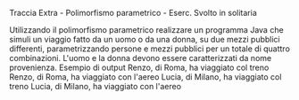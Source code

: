 Traccia Extra - Polimorfismo parametrico - Eserc. Svolto in solitaria

Utilizzando il polimorfismo parametrico realizzare un programma Java che simuli un
viaggio fatto da un uomo o da una donna, su due mezzi pubblici differenti, parametrizzando
persone e mezzi pubblici per un totale di quattro combinazioni.
L'uomo e la donna devono essere caratterizzati da nome provenienza.
Esempio di output
Renzo, di Roma, ha viaggiato col treno
Renzo, di Roma, ha viaggiato con l'aereo
Lucia, di Milano, ha viaggiato col treno
Lucia, di Milano, ha viaggiato con l'aereo